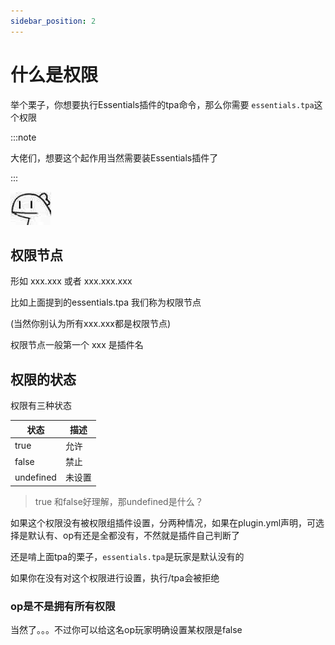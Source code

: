 ```yaml
---
sidebar_position: 2
---
```


# 什么是权限

举个栗子，你想要执行Essentials插件的tpa命令，那么你需要 `essentials.tpa`这个权限

:::note

大佬们，想要这个起作用当然需要装Essentials插件了

:::

![](_images/ummm.jpg)

## 权限节点

形如 xxx.xxx 或者 xxx.xxx.xxx

比如上面提到的essentials.tpa 我们称为权限节点

(当然你别认为所有xxx.xxx都是权限节点)

权限节点一般第一个 xxx 是插件名


## 权限的状态

权限有三种状态

| 状态 | 描述 |
| --- | --- |
|true | 允许 |
|false | 禁止 |
|undefined | 未设置 |

> true 和false好理解，那undefined是什么？

如果这个权限没有被权限组插件设置，分两种情况，如果在plugin.yml声明，可选择是默认有、op有还是全都没有，不然就是插件自己判断了

还是啃上面tpa的栗子，`essentials.tpa`是玩家是默认没有的

如果你在没有对这个权限进行设置，执行/tpa会被拒绝

### op是不是拥有所有权限

当然了。。。不过你可以给这名op玩家明确设置某权限是false

